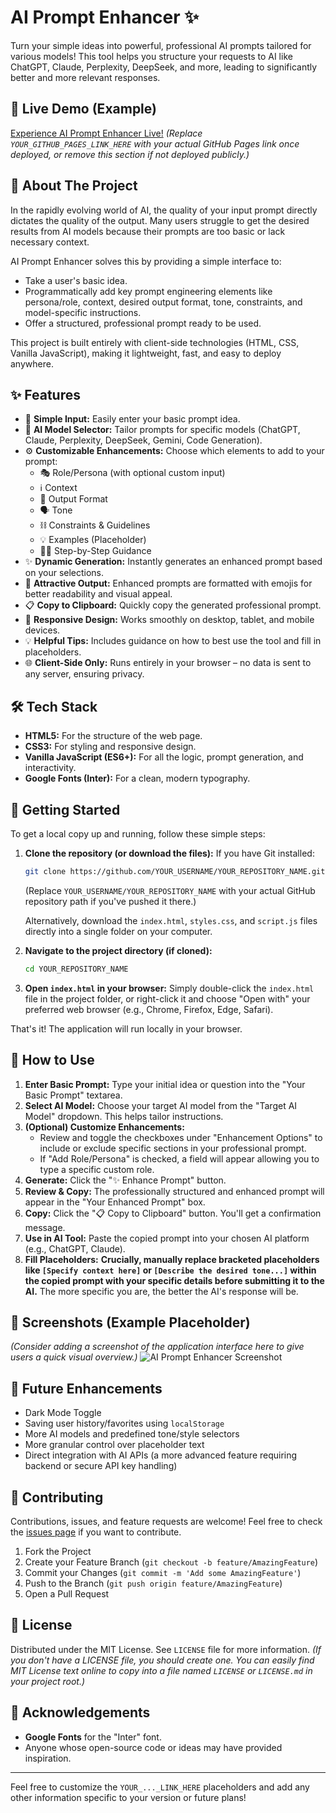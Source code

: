 # AI Prompt Enhancer ✨

Turn your simple ideas into powerful, professional AI prompts tailored for various models! This tool helps you structure your requests to AI like ChatGPT, Claude, Perplexity, DeepSeek, and more, leading to significantly better and more relevant responses.

## 🚀 Live Demo (Example)

[Experience AI Prompt Enhancer Live!](YOUR_GITHUB_PAGES_LINK_HERE)
*(Replace `YOUR_GITHUB_PAGES_LINK_HERE` with your actual GitHub Pages link once deployed, or remove this section if not deployed publicly.)*

## 🌟 About The Project

In the rapidly evolving world of AI, the quality of your input prompt directly dictates the quality of the output. Many users struggle to get the desired results from AI models because their prompts are too basic or lack necessary context.

AI Prompt Enhancer solves this by providing a simple interface to:
*   Take a user's basic idea.
*   Programmatically add key prompt engineering elements like persona/role, context, desired output format, tone, constraints, and model-specific instructions.
*   Offer a structured, professional prompt ready to be used.

This project is built entirely with client-side technologies (HTML, CSS, Vanilla JavaScript), making it lightweight, fast, and easy to deploy anywhere.

## ✨ Features

*   📝 **Simple Input:** Easily enter your basic prompt idea.
*   🤖 **AI Model Selector:** Tailor prompts for specific models (ChatGPT, Claude, Perplexity, DeepSeek, Gemini, Code Generation).
*   ⚙️ **Customizable Enhancements:** Choose which elements to add to your prompt:
    *   🎭 Role/Persona (with optional custom input)
    *   ℹ️ Context
    *   📄 Output Format
    *   🗣️ Tone
    *   ⛓️ Constraints & Guidelines
    *   💡 Examples (Placeholder)
    *   🚶‍♂️ Step-by-Step Guidance
*   ✨ **Dynamic Generation:** Instantly generates an enhanced prompt based on your selections.
*   🎨 **Attractive Output:** Enhanced prompts are formatted with emojis for better readability and visual appeal.
*   📋 **Copy to Clipboard:** Quickly copy the generated professional prompt.
*   📱 **Responsive Design:** Works smoothly on desktop, tablet, and mobile devices.
*   💡 **Helpful Tips:** Includes guidance on how to best use the tool and fill in placeholders.
*   🌐 **Client-Side Only:** Runs entirely in your browser – no data is sent to any server, ensuring privacy.

## 🛠️ Tech Stack

*   **HTML5:** For the structure of the web page.
*   **CSS3:** For styling and responsive design.
*   **Vanilla JavaScript (ES6+):** For all the logic, prompt generation, and interactivity.
*   **Google Fonts (Inter):** For a clean, modern typography.

## 🏁 Getting Started

To get a local copy up and running, follow these simple steps:

1.  **Clone the repository (or download the files):**
    If you have Git installed:
    ```bash
    git clone https://github.com/YOUR_USERNAME/YOUR_REPOSITORY_NAME.git
    ```
    (Replace `YOUR_USERNAME/YOUR_REPOSITORY_NAME` with your actual GitHub repository path if you've pushed it there.)

    Alternatively, download the `index.html`, `styles.css`, and `script.js` files directly into a single folder on your computer.

2.  **Navigate to the project directory (if cloned):**
    ```bash
    cd YOUR_REPOSITORY_NAME
    ```

3.  **Open `index.html` in your browser:**
    Simply double-click the `index.html` file in the project folder, or right-click it and choose "Open with" your preferred web browser (e.g., Chrome, Firefox, Edge, Safari).

That's it! The application will run locally in your browser.

## 📖 How to Use

1.  **Enter Basic Prompt:** Type your initial idea or question into the "Your Basic Prompt" textarea.
2.  **Select AI Model:** Choose your target AI model from the "Target AI Model" dropdown. This helps tailor instructions.
3.  **(Optional) Customize Enhancements:**
    *   Review and toggle the checkboxes under "Enhancement Options" to include or exclude specific sections in your professional prompt.
    *   If "Add Role/Persona" is checked, a field will appear allowing you to type a specific custom role.
4.  **Generate:** Click the "✨ Enhance Prompt" button.
5.  **Review & Copy:** The professionally structured and enhanced prompt will appear in the "Your Enhanced Prompt" box.
6.  **Copy:** Click the "📋 Copy to Clipboard" button. You'll get a confirmation message.
7.  **Use in AI Tool:** Paste the copied prompt into your chosen AI platform (e.g., ChatGPT, Claude).
8.  **Fill Placeholders:** **Crucially, manually replace bracketed placeholders like `[Specify context here]` or `[Describe the desired tone...]` within the copied prompt with your specific details before submitting it to the AI.** The more specific you are, the better the AI's response will be.

## 📸 Screenshots (Example Placeholder)

*(Consider adding a screenshot of the application interface here to give users a quick visual overview.)*
![AI Prompt Enhancer Screenshot](link_to_your_screenshot.png)

## 🚀 Future Enhancements

*   Dark Mode Toggle
*   Saving user history/favorites using `localStorage`
*   More AI models and predefined tone/style selectors
*   More granular control over placeholder text
*   Direct integration with AI APIs (a more advanced feature requiring backend or secure API key handling)

## 🤝 Contributing

Contributions, issues, and feature requests are welcome! Feel free to check the [issues page](YOUR_GITHUB_ISSUES_LINK_HERE_IF_APPLICABLE) if you want to contribute.

1.  Fork the Project
2.  Create your Feature Branch (`git checkout -b feature/AmazingFeature`)
3.  Commit your Changes (`git commit -m 'Add some AmazingFeature'`)
4.  Push to the Branch (`git push origin feature/AmazingFeature`)
5.  Open a Pull Request

## 📜 License

Distributed under the MIT License. See `LICENSE` file for more information.
*(If you don't have a LICENSE file, you should create one. You can easily find MIT License text online to copy into a file named `LICENSE` or `LICENSE.md` in your project root.)*

## 🙏 Acknowledgements

*   **Google Fonts** for the "Inter" font.
*   Anyone whose open-source code or ideas may have provided inspiration.

---

Feel free to customize the `YOUR_..._LINK_HERE` placeholders and add any other information specific to your version or future plans!
